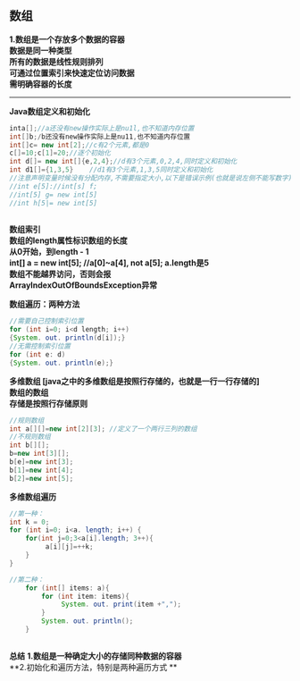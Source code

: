 ## 数组

**1.数组是一个存放多个数据的容器**  
    **数据是同一种类型**  
    **所有的数据是线性规则排列**  
    **可通过位置索引来快速定位访问数据**  
    **需明确容器的长度**  

------

**Java数组定义和初始化**

```java
inta[];//a还没有new操作实际上是nu1l,也不知道内存位置
int[]b;/b还没有new操作实际上是nu11,也不知道内存位置
int[]c= new int[2];//c有2个元素,都是0
c[]=10;c[1]=20;//逐个初始化 
int d[]= new int[]{e,2,4};//d有3个元素,0,2,4,同时定义和初始化
int d1[]={1,3,5}    //d1有3个元素,1,3,5同时定义和初始化
//注意声明变量时候没有分配内存,不需要指定大小,以下是错误示例(也就是说左侧不能写数字)
//int e[5]://int[s] f;
//int[5] g= new int[5]
//int h[5|= new int[5]
                  
```



**数组索引**  
    **数组的length属性标识数组的长度**  
    **从0开始，到length - 1**  
    **int[] a = new int[5]; //a[0]~a[4], not a[5]; a.length是5**  
    **数组不能越界访问，否则会报**  
**ArrayIndexOutOfBoundsException异常**  



**数组遍历：两种方法**

```java
//需要自己控制索引位置
for (int i=0; i<d length; i++)       
{System. out. println(d[i]);}   
//无需控制索引位置 
for (int e: d)              
{System. out. println(e);}
```



**多维数组 [java之中的多维数组是按照行存储的，也就是一行一行存储的]**  
    **数组的数组**  
   **存储是按照行存储原则**  

```java
//规则数组
int a[][]=new int[2][3]; //定义了一个两行三列的数组
//不规则数组
int b[][];
b=new int[3][];
b[e]=new int[3];
b[1]=new int[4];
b[2]=new int[5];
```

**多维数组遍历**

```java
//第一种：
int k = 0;
for (int i=0; i<a. length; i++) {
    for(int j=0;3<a[i].length; 3++){
         a[i][j]=++k;  
    }    
}

//第二种：
    for (int[] items: a){
        for (int item: items){
             System. out. print(item +",");
        }
        System. out. println();
    }     
            
```

**总结**
**1.数组是一种确定大小的存储同种数据的容器**  
**2.初始化和遍历方法，特别是两种遍历方式 ** 